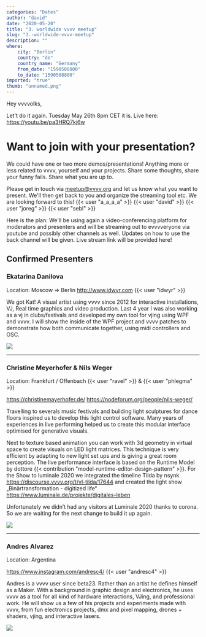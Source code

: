 ```yaml
---
categories: "Dates"
author: "david"
date: "2020-05-20"
title: "3. worldwide vvvv meetup"
slug: "3.-worldwide-vvvv-meetup"
description: ""
where: 
    city: "Berlin"
    country: "de"
    country_name: "Germany"
    from_date: "1590508800"
    to_date: "1590508800"
imported: "true"
thumb: "unnamed.png"
---
```



Hey vvvvolks,

Let't do it again. Tuesday May 26th 8pm CET it is. 
Live here: https://youtu.be/pa3HRQ7kj6w

#  Want to join with your presentation?
We could have one or two more demos/presentations! Anything more or less related to vvvv, yourself and your projects. Share some thoughts, share your funny fails. Share what you are up to. 

Please get in touch via meetup@vvvv.org and let us know what you want to present. We'll then get back to you and organize the streaming tool etc. We are looking forward to this! {{< user "a_a_a_a" >}} {{< user "david" >}} {{< user "joreg" >}}  {{< user "sebl" >}} 

Here is the plan: We'll be using again a video-conferencing platform for moderators and presenters and will be streaming out to evvvveryone via youtube and possibly other channels as well. Updates on how to use the back channel will be given. Live stream link will be provided here!




##  Confirmed Presenters
###  Ekatarina Danilova
Location: Moscow => Berlin
<http://www.idwyr.com>
{{< user "idwyr" >}}

We got Kat! A visual artist using vvvv since 2012 for interactive installations, VJ, Real time graphics and video production. Last 4 year I was also working as a vj in clubs/festivals and developed my own tool for vjing using WPF and vvvv. I will show the inside of the WPF project and vvvv patches to demonstrate how both communicate together, using midi controllers and OSC.

![](Unbenannt.PNG) 



--- 


###  Christine Meyerhofer & Nils Weger 
Location: Frankfurt / Offenbach
{{< user "ravel" >}} & {{< user "phlegma" >}}

<https://christinemayerhofer.de/>
<https://nodeforum.org/people/nils-weger/>


Travelling to severals music festivals and building light sculptures for dance floors inspired us to develop this light control software. Many years of experiences in live performing helped us to create this modular interface optimised for generative visuals. 

Next to texture based animation you can work with 3d geometry in virtual space to create visuals on LED light matrices. This technique is very efficient by adapting to new light set ups and is giving a great room perception. The live performance interface is based on the Runtime Model by dottore {{< contribution "model-runtime-editor-design-pattern" >}}. For the Show to luminale 2020 we integrated the timeline Tilda by nsynk <https://discourse.vvvv.org/t/vl-tilda/17644> and created the light show „Binärtransformation - digitized life“ <https://www.luminale.de/projekte/digitales-leben>

Unfortunately we didn’t had any visitors at Luminale 2020 thanks to corona. So we are waiting for the next change to build it up again. 

![](Binaertransform_r.jpg) 




--- 

###  Andres Alvarez
Location: Argentina

<https://www.instagram.com/andresc4/>
{{< user "andresc4" >}}

Andres  is a vvvv user since beta23. Rather than an artist he defines himself as a Maker. With a background in graphic design and electronics, he uses vvvv as a tool for all kind of hardware interactions, VJing, and professional work.  He will show us a few of his projects and experiments made with vvvv,  from fun electronics projects, dmx and pixel mapping, drones + shaders, vjing, and interactive lasers.


![](98979186_339300_r.jpg) 
